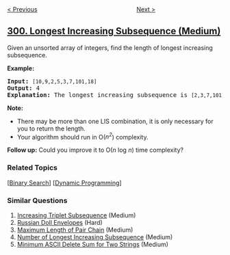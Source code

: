 <!--|This file generated by command(leetcode description); DO NOT EDIT.    |-->
<!--+----------------------------------------------------------------------+-->
<!--|@author    openset <openset.wang@gmail.com>                           |-->
<!--|@link      https://github.com/openset                                 |-->
<!--|@home      https://github.com/openset/leetcode                        |-->
<!--+----------------------------------------------------------------------+-->

[< Previous](../bulls-and-cows "Bulls and Cows")
　　　　　　　　　　　　　　　　
[Next >](../remove-invalid-parentheses "Remove Invalid Parentheses")

## [300. Longest Increasing Subsequence (Medium)](https://leetcode.com/problems/longest-increasing-subsequence "最长上升子序列")

<p>Given an unsorted array of integers, find the length of longest increasing subsequence.</p>

<p><b>Example:</b></p>

<pre>
<b>Input:</b> <code>[10,9,2,5,3,7,101,18]
</code><b>Output: </b>4 
<strong>Explanation: </strong>The longest increasing subsequence is <code>[2,3,7,101]</code>, therefore the length is <code>4</code>. </pre>

<p><strong>Note: </strong></p>

<ul>
	<li>There may be more than one LIS combination, it is only necessary for you to return the length.</li>
	<li>Your algorithm should run in O(<i>n<sup>2</sup></i>) complexity.</li>
</ul>

<p><b>Follow up:</b> Could you improve it to O(<i>n</i> log <i>n</i>) time complexity?</p>

### Related Topics
  [[Binary Search](../../tag/binary-search/README.md)]
  [[Dynamic Programming](../../tag/dynamic-programming/README.md)]

### Similar Questions
  1. [Increasing Triplet Subsequence](../increasing-triplet-subsequence) (Medium)
  1. [Russian Doll Envelopes](../russian-doll-envelopes) (Hard)
  1. [Maximum Length of Pair Chain](../maximum-length-of-pair-chain) (Medium)
  1. [Number of Longest Increasing Subsequence](../number-of-longest-increasing-subsequence) (Medium)
  1. [Minimum ASCII Delete Sum for Two Strings](../minimum-ascii-delete-sum-for-two-strings) (Medium)
